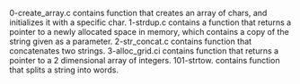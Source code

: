 0-create_array.c contains function that creates an array of chars, and initializes it with a specific char.
1-strdup.c contains a  function that returns a pointer to a newly allocated space in memory, which contains a copy of the string given as a parameter.
2-str_concat.c contains function that concatenates two strings.
3-alloc_grid.ci contains function that returns a pointer to a 2 dimensional array of integers.
101-strtow. contains  function that splits a string into words.

